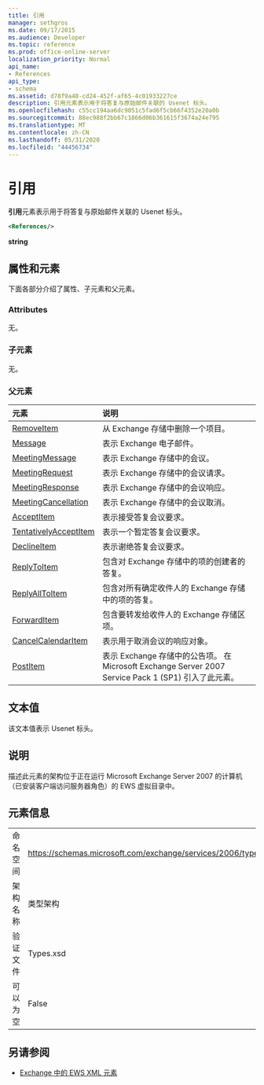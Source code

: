 ```yaml
---
title: 引用
manager: sethgros
ms.date: 09/17/2015
ms.audience: Developer
ms.topic: reference
ms.prod: office-online-server
localization_priority: Normal
api_name:
- References
api_type:
- schema
ms.assetid: d78f9a48-cd24-452f-af65-4c01933227ce
description: 引用元素表示用于将答复与原始邮件关联的 Usenet 标头。
ms.openlocfilehash: c55cc194aa6dc9051c5fad6f5cb66f4352e20a0b
ms.sourcegitcommit: 88ec988f2bb67c1866d06b361615f3674a24e795
ms.translationtype: MT
ms.contentlocale: zh-CN
ms.lasthandoff: 05/31/2020
ms.locfileid: "44456734"
---
```

# <a name="references"></a>引用

**引用**元素表示用于将答复与原始邮件关联的 Usenet 标头。 
  
```xml
<References/>
```

 **string**
## <a name="attributes-and-elements"></a>属性和元素

下面各部分介绍了属性、子元素和父元素。
  
### <a name="attributes"></a>Attributes

无。
  
### <a name="child-elements"></a>子元素

无。
  
### <a name="parent-elements"></a>父元素

|**元素**|**说明**|
|:-----|:-----|
|[RemoveItem](removeitem.md) <br/> |从 Exchange 存储中删除一个项目。  <br/> |
|[Message](message-ex15websvcsotherref.md) <br/> |表示 Exchange 电子邮件。  <br/> |
|[MeetingMessage](meetingmessage.md) <br/> |表示 Exchange 存储中的会议。  <br/> |
|[MeetingRequest](meetingrequest.md) <br/> |表示 Exchange 存储中的会议请求。  <br/> |
|[MeetingResponse](meetingresponse.md) <br/> |表示 Exchange 存储中的会议响应。  <br/> |
|[MeetingCancellation](meetingcancellation.md) <br/> |表示 Exchange 存储中的会议取消。  <br/> |
|[AcceptItem](acceptitem.md) <br/> |表示接受答复会议要求。  <br/> |
|[TentativelyAcceptItem](tentativelyacceptitem.md) <br/> |表示一个暂定答复会议要求。  <br/> |
|[DeclineItem](declineitem.md) <br/> |表示谢绝答复会议要求。  <br/> |
|[ReplyToItem](replytoitem.md) <br/> |包含对 Exchange 存储中的项的创建者的答复。  <br/> |
|[ReplyAllToItem](replyalltoitem.md) <br/> |包含对所有确定收件人的 Exchange 存储中的项的答复。  <br/> |
|[ForwardItem](forwarditem.md) <br/> |包含要转发给收件人的 Exchange 存储区项。  <br/> |
|[CancelCalendarItem](cancelcalendaritem.md) <br/> |表示用于取消会议的响应对象。  <br/> |
|[PostItem](postitem.md) <br/> |表示 Exchange 存储中的公告项。 在 Microsoft Exchange Server 2007 Service Pack 1 (SP1) 引入了此元素。  <br/> |
   
## <a name="text-value"></a>文本值

该文本值表示 Usenet 标头。
  
## <a name="remarks"></a>说明

描述此元素的架构位于正在运行 Microsoft Exchange Server 2007 的计算机（已安装客户端访问服务器角色）的 EWS 虚拟目录中。
  
## <a name="element-information"></a>元素信息

|||
|:-----|:-----|
|命名空间  <br/> |https://schemas.microsoft.com/exchange/services/2006/types  <br/> |
|架构名称  <br/> |类型架构  <br/> |
|验证文件  <br/> |Types.xsd  <br/> |
|可以为空  <br/> |False  <br/> |
   
## <a name="see-also"></a>另请参阅



- [Exchange 中的 EWS XML 元素](ews-xml-elements-in-exchange.md)

